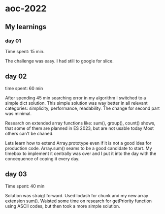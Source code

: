 # aoc-2022

## My learnings 

### day 01 

Time spent: 15 min.

The challenge was easy. I had still to google for slice. 

## day 02

time spent: 60 min

After spending 45 min searching error in my algorithm I switched to a simple dict solution.
This simple solution was way better in all relevant categories: simplicity, performance, readability.
The change for second part was minimal.

Research on extended array functions like: sum(), group(), count() shows, that some of them are planned in ES 2023, but are not usable today
Most others can't be chaned. 

Lets learn how to extend Array.prototype even if it is not a good idea for production code. Array.sum() seams to be a good candidate to start.
My timebox to implement it centrally was over and I put it into the day with the concequence of coping it every day.

## day 03

Time spent: 40 min

Solution was straigt forward. Used lodash for chunk and my new array extension sum().
Waisted some time on research for getPriority function using ASCII codes, but then took a more simple solution.